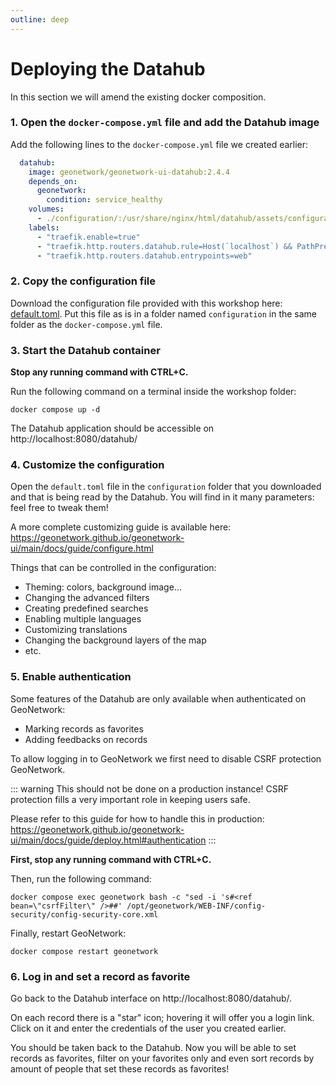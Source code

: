 ```yaml
---
outline: deep
---
```


# Deploying the Datahub

In this section we will amend the existing docker composition.

### 1. Open the `docker-compose.yml` file and add the Datahub image

Add the following lines to the `docker-compose.yml` file we created earlier:

```yaml
  datahub:
    image: geonetwork/geonetwork-ui-datahub:2.4.4
    depends_on:
      geonetwork:
        condition: service_healthy
    volumes:
      - ./configuration/:/usr/share/nginx/html/datahub/assets/configuration
    labels:
      - "traefik.enable=true"
      - "traefik.http.routers.datahub.rule=Host(`localhost`) && PathPrefix(`/datahub`)"
      - "traefik.http.routers.datahub.entrypoints=web"
```

### 2. Copy the configuration file

Download the configuration file provided with this workshop here: <a target="_blank" href="/gs-workshop-geonetwork/default.toml">default.toml</a>. Put this file as is in a folder named `configuration` in the same folder as the `docker-compose.yml` file.

### 3. Start the Datahub container

**Stop any running command with CTRL+C.**

Run the following command on a terminal inside the workshop folder:

```shell
docker compose up -d
```

The Datahub application should be accessible on http://localhost:8080/datahub/

### 4. Customize the configuration

Open the `default.toml` file in the `configuration` folder that you downloaded and that is being read by the Datahub. You will find in it many parameters: feel free to tweak them!

A more complete customizing guide is available here: https://geonetwork.github.io/geonetwork-ui/main/docs/guide/configure.html

Things that can be controlled in the configuration:
* Theming: colors, background image...
* Changing the advanced filters
* Creating predefined searches
* Enabling multiple languages
* Customizing translations
* Changing the background layers of the map
* etc.

### 5. Enable authentication

Some features of the Datahub are only available when authenticated on GeoNetwork:
* Marking records as favorites
* Adding feedbacks on records

To allow logging in to GeoNetwork we first need to disable CSRF protection GeoNetwork.

::: warning
This should not be done on a production instance! CSRF protection fills a very important role in keeping users safe.

Please refer to this guide for how to handle this in production: https://geonetwork.github.io/geonetwork-ui/main/docs/guide/deploy.html#authentication
:::

**First, stop any running command with CTRL+C.**

Then, run the following command:

```shell
docker compose exec geonetwork bash -c "sed -i 's#<ref bean=\"csrfFilter\" />##' /opt/geonetwork/WEB-INF/config-security/config-security-core.xml
```

Finally, restart GeoNetwork:

```shell
docker compose restart geonetwork
```

### 6. Log in and set a record as favorite

Go back to the Datahub interface on http://localhost:8080/datahub/.

On each record there is a "star" icon; hovering it will offer you a login link. Click on it and enter the credentials of the user you created earlier.

You should be taken back to the Datahub. Now you will be able to set records as favorites, filter on your favorites only and even sort records by amount of people that set these records as favorites!
